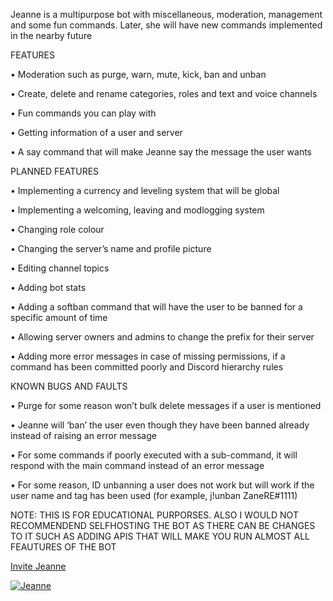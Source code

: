 Jeanne is a multipurpose bot with miscellaneous, moderation, management and some fun commands. Later, she will have new commands implemented in the nearby future

FEATURES

• Moderation such as purge, warn, mute, kick, ban and unban

• Create, delete and rename categories, roles and text and voice channels

• Fun commands you can play with

• Getting information of a user and server

• A say command that will make Jeanne say the message the user wants

PLANNED FEATURES

• Implementing a currency and leveling system that will be global

• Implementing a welcoming, leaving and modlogging system

• Changing role colour

• Changing the server’s name and profile picture

• Editing channel topics

• Adding bot stats

• Adding a softban command that will have the user to be banned for a specific amount of time

• Allowing server owners and admins to change the prefix for their server

• Adding more error messages in case of missing permissions, if a command has been committed poorly and Discord hierarchy rules

KNOWN BUGS AND FAULTS

• Purge for some reason won’t bulk delete messages if a user is mentioned

• Jeanne will ‘ban’ the user even though they have been banned already instead of raising an error message

• For some commands if poorly executed with a sub-command, it will respond with the main command instead of an error message

• For some reason, ID unbanning a user does not work but will work if the user name and tag has been used (for example, j!unban ZaneRE#1111)

NOTE: THIS IS FOR EDUCATIONAL PURPORSES. ALSO I WOULD NOT RECOMMENDEND SELFHOSTING THE BOT AS THERE CAN BE CHANGES TO IT SUCH AS ADDING APIS THAT WILL MAKE YOU RUN ALMOST ALL FEAUTURES OF THE BOT

[Invite Jeanne](https://discord.com/api/oauth2/authorize?client_id=831993597166747679&permissions=2550197270&redirect_uri=https%3A%2F%2Fdiscord.com%2Foauth2%2Fauthorize%3Fclient_id%3D831993597166747679%26scope%3Dbot&scope=bot%20applications.commands)

<a href="https://top.gg/bot/831993597166747679">
  <img src="https://top.gg/api/widget/831993597166747679.svg" alt="Jeanne" />
  </a>
